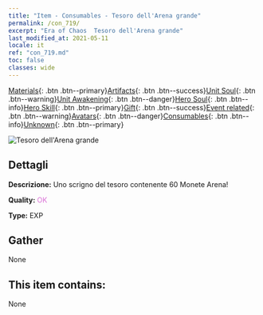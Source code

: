 ```yaml
---
title: "Item - Consumables - Tesoro dell'Arena grande"
permalink: /con_719/
excerpt: "Era of Chaos  Tesoro dell'Arena grande"
last_modified_at: 2021-05-11
locale: it
ref: "con_719.md"
toc: false
classes: wide
---
```

 [Materials](/ItemsIT/){: .btn .btn--primary}[Artifacts](/ItemsIT/Artifacts/){: .btn .btn--success}[Unit Soul](/ItemsIT/UnitSoul/){: .btn .btn--warning}[Unit Awakening](/ItemsIT/UnitAwakening/){: .btn .btn--danger}[Hero Soul](/ItemsIT/HeroSoul/){: .btn .btn--info}[Hero Skill](/ItemsIT/HeroSkill/){: .btn .btn--primary}[Gift](/ItemsIT/Gift/){: .btn .btn--success}[Event related](/ItemsIT/Events/){: .btn .btn--warning}[Avatars](/ItemsIT/Avatars/){: .btn .btn--danger}[Consumables](/ItemsIT/Consumables/){: .btn .btn--info}[Unknown](/ItemsIT/Unknown/){: .btn .btn--primary}

 ![Tesoro dell'Arena grande](/images/t/i_504.png)

## Dettagli
 **Descrizione:** Uno scrigno del tesoro contenente 60 Monete Arena!

 **Quality:** <span style="color: #DA70D6">OK</span>

 **Type:** EXP

## Gather

  None

## This item contains:

  None

